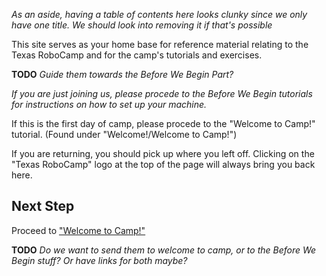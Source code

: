 *As an aside, having a table of contents here looks clunky since we only have one title. We should look into removing it if that's possible*

This site serves as your home base for reference material relating to the Texas RoboCamp and for the camp's tutorials and exercises.

**TODO** *Guide them towards the Before We Begin Part?*

*If you are just joining us, please procede to the Before We Begin tutorials for instructions on how to set up your machine.*

If this is the first day of camp, please procede to the "Welcome to Camp!" tutorial. (Found under "Welcome!/Welcome to Camp!") 

If you are returning, you should pick up where you left off. Clicking on the "Texas RoboCamp" logo at the top of the page will always bring you back here.


## Next Step

Proceed to ["Welcome to Camp!"](/welcome.html)

**TODO** *Do we want to send them to welcome to camp, or to the Before We Begin stuff? Or have links for both maybe?*
